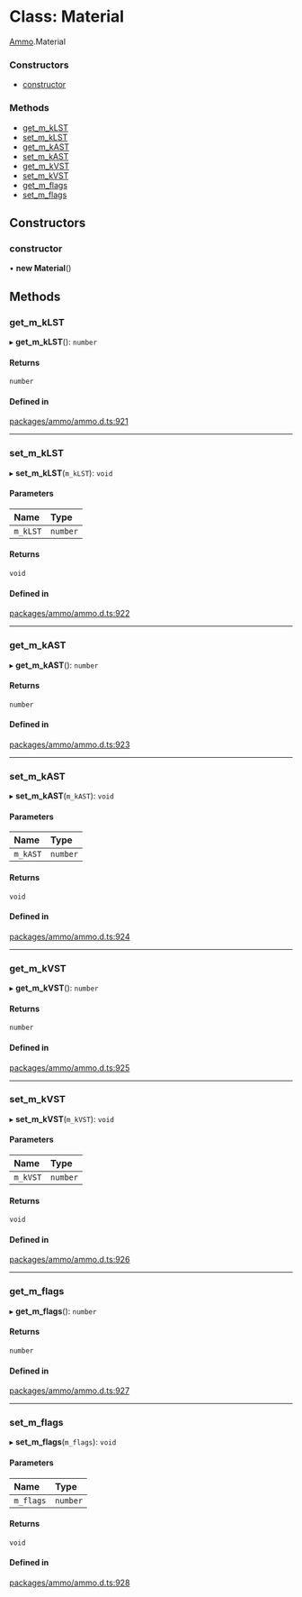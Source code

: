# Class: Material

[Ammo](../modules/Ammo.md).Material

### Constructors

- [constructor](Ammo.Material.md#constructor)

### Methods

- [get\_m\_kLST](Ammo.Material.md#get_m_klst)
- [set\_m\_kLST](Ammo.Material.md#set_m_klst)
- [get\_m\_kAST](Ammo.Material.md#get_m_kast)
- [set\_m\_kAST](Ammo.Material.md#set_m_kast)
- [get\_m\_kVST](Ammo.Material.md#get_m_kvst)
- [set\_m\_kVST](Ammo.Material.md#set_m_kvst)
- [get\_m\_flags](Ammo.Material.md#get_m_flags)
- [set\_m\_flags](Ammo.Material.md#set_m_flags)

## Constructors

### constructor

• **new Material**()

## Methods

### get\_m\_kLST

▸ **get_m_kLST**(): `number`

#### Returns

`number`

#### Defined in

[packages/ammo/ammo.d.ts:921](https://github.com/Orillusion/orillusion/blob/main/packages/ammo/ammo.d.ts#L921)

___

### set\_m\_kLST

▸ **set_m_kLST**(`m_kLST`): `void`

#### Parameters

| Name | Type |
| :------ | :------ |
| `m_kLST` | `number` |

#### Returns

`void`

#### Defined in

[packages/ammo/ammo.d.ts:922](https://github.com/Orillusion/orillusion/blob/main/packages/ammo/ammo.d.ts#L922)

___

### get\_m\_kAST

▸ **get_m_kAST**(): `number`

#### Returns

`number`

#### Defined in

[packages/ammo/ammo.d.ts:923](https://github.com/Orillusion/orillusion/blob/main/packages/ammo/ammo.d.ts#L923)

___

### set\_m\_kAST

▸ **set_m_kAST**(`m_kAST`): `void`

#### Parameters

| Name | Type |
| :------ | :------ |
| `m_kAST` | `number` |

#### Returns

`void`

#### Defined in

[packages/ammo/ammo.d.ts:924](https://github.com/Orillusion/orillusion/blob/main/packages/ammo/ammo.d.ts#L924)

___

### get\_m\_kVST

▸ **get_m_kVST**(): `number`

#### Returns

`number`

#### Defined in

[packages/ammo/ammo.d.ts:925](https://github.com/Orillusion/orillusion/blob/main/packages/ammo/ammo.d.ts#L925)

___

### set\_m\_kVST

▸ **set_m_kVST**(`m_kVST`): `void`

#### Parameters

| Name | Type |
| :------ | :------ |
| `m_kVST` | `number` |

#### Returns

`void`

#### Defined in

[packages/ammo/ammo.d.ts:926](https://github.com/Orillusion/orillusion/blob/main/packages/ammo/ammo.d.ts#L926)

___

### get\_m\_flags

▸ **get_m_flags**(): `number`

#### Returns

`number`

#### Defined in

[packages/ammo/ammo.d.ts:927](https://github.com/Orillusion/orillusion/blob/main/packages/ammo/ammo.d.ts#L927)

___

### set\_m\_flags

▸ **set_m_flags**(`m_flags`): `void`

#### Parameters

| Name | Type |
| :------ | :------ |
| `m_flags` | `number` |

#### Returns

`void`

#### Defined in

[packages/ammo/ammo.d.ts:928](https://github.com/Orillusion/orillusion/blob/main/packages/ammo/ammo.d.ts#L928)
